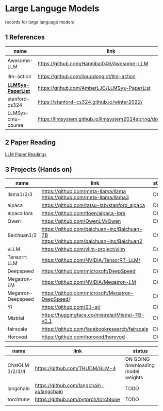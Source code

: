 # Large Languge Models

records for large language models

## 1 References

| name                                                                    | link                                                          | type     |
| ----------------------------------------------------------------------- | ------------------------------------------------------------- | -------- |
| Awesome-LLM                                                             | https://github.com/Hannibal046/Awesome-LLM                    | 项目集合 |
| llm-action                                                              | https://github.com/liguodongiot/llm-action                    | 课程     |
| **[LLMSys-PaperList](https://github.com/AmberLJC/LLMSys-PaperList)** | https://github.com/AmberLJC/LLMSys-PaperList                  | 集合     |
| stanford-cs324                                                          | https://stanford-cs324.github.io/winter2022/                  | 课程     |
| LLMSys-cmu-course                                                       | https://llmsystem.github.io/llmsystem2024spring/docs/Syllabus | 课程     |

## 2 Paper Reading

[LLM Paper Readings](llm_papers/README.md)

## 3 Projects (Hands on)

| name               | link                                                                                       | status |
| ------------------ | ------------------------------------------------------------------------------------------ | ------ |
| llama1/2/3         | https://github.com/meta-llama/llama<br />https://github.com/meta-llama/llama3              | DONE   |
| alpaca             | https://github.com/tatsu-lab/stanford_alpaca                                               | DONE   |
| alpaca lora        | https://github.com/tloen/alpaca-lora                                                       | DONE   |
| Qwen               | https://github.com/QwenLM/Qwen                                                             | DONE   |
| Baichuan1/2        | https://github.com/baichuan-inc/Baichuan-7B<br />https://github.com/baichuan-inc/Baichuan2 | DONE   |
| vLLM               | https://github.com/vllm-project/vllm                                                       | DONE   |
| Tensorrt LLM       | https://github.com/NVIDIA/TensorRT-LLM/                                                    | DONE   |
| Deepspeed          | https://github.com/microsoft/DeepSpeed                                                     | DONE   |
| Megatron-LM        | https://github.com/NVIDIA/Megatron-LM                                                      | DONE   |
| Megatron-Deepspeed | https://github.com/microsoft/Megatron-DeepSpeed/                                           | DONE   |
| Yi                 | https://github.com/01-ai/                                                                  | DONE   |
| Mistrial           | https://huggingface.co/mistralai/Mistral-7B-v0.1                                           | DONE   |
| fairscale          | https://github.com/facebookresearch/fairscale                                              | DONE   |
| Horovod            | https://github.com/horovod/horovod                                                         | DONE   |

| name            | link                                      | status                                  |
| --------------- | ----------------------------------------- | --------------------------------------- |
| ChatGLM 1/2/3/4 | https://github.com/THUDM/GLM-4            | ON GOING<br />downloading model weights |
| langchain       | https://github.com/langchain-ai/langchain | TODO                                    |
| torchtune       | https://github.com/pytorch/torchtune      | TODO                                    |
|                 |                                           |                                         |
